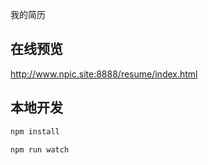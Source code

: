 我的简历

## 在线预览

http://www.npic.site:8888/resume/index.html

## 本地开发

```bash
npm install
```

```bash
npm run watch
```
